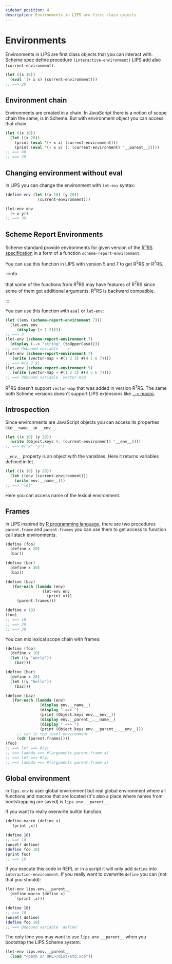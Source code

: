 ```yaml
---
sidebar_position: 4
description: Environments in LIPS are first class objects
---
```


# Environments

Environments in LIPS are first class objects that you can interact with.
Scheme spec define procedure `(interactive-environment)` LIPS add also `(current-environment)`.


```scheme
(let ((x 10))
  (eval '(+ x x) (current-environment)))
;; ==> 20
```

## Environment chain

Environments are created in a chain. In JavaScript there is a notion of scope chain the same,
is in Scheme. But with environment object you can access that chain.

```scheme
(let ((x 10))
  (let ((x 20))
    (print (eval '(+ x x) (current-environment)))
    (print (eval '(+ x x) (. (current-environment) '__parent__)))))
;; ==> 40
;; ==> 20
```

## Changing environment without eval

In LIPS you can change the environment with `let-env` syntax:

```scheme
(define env (let ((x 10) (y 20))
              (current-environment)))

(let-env env
  (+ x y))
;; ==> 30
```

## Scheme Report Environments
Scheme standard provide environments for given version of the [R<sup>n</sup>RS
specification](/docs/scheme-intro/what-is-lisp#standards) in a form of a function
`scheme-report-environment`.

You can use this function in LIPS with version 5 and 7 to get R<sup>5</sup>RS or R<sup>7</sup>RS.

:::info

that some of the functions from R<sup>5</sup>RS may have features of R<sup>7</sup>RS since
some of them got additional arguments. R<sup>n</sup>RS is backward compatible.

:::

You can use this function with `eval` or `let-env`:

```scheme
(let ((env (scheme-report-environment 7)))
  (let-env env
     (display (+ 1 2))))
;; ==> 3
(let-env (scheme-report-environment 7)
  (display (--> "string" (toUpperCase))))
;; ==> Unbound variable `-->'
(let-env (scheme-report-environment 7)
   (write (vector-map + #(1 2 3) #(4 5 6 7))))
;; ==> #(5 7 9)
(let-env (scheme-report-environment 5)
   (write (vector-map + #(1 2 3) #(4 5 6 7))))
;; ==> Unbound variable `vector-map'
```

R<sup>5</sup>RS doesn't support `vector-map` that was added in version R<sup>7</sup>RS. The same
both Scheme versions doesn't support LIPS extensions like [`-->`
macro](/docs/lips/intro#helper-macros-and-functions).

## Introspection

Since environments are JavaScript objects you can access its properties like `__name__` or `__env__`.

```scheme
(let ((x 10) (y 20))
  (write (Object.keys (. (current-environment) '__env__))))
;; ==> #("x" "y")
```

`__env__` property is an object with the variables. Here it returns variables defined in let.

```scheme
(let ((x 10) (y 20))
  (let ((env (current-environment)))
    (write env.__name__)))
;; ==> "let"
```

Here you can access name of the lexical environment.

## Frames

In LIPS inspired by [R programming language](http://adv-r.had.co.nz/Environments.html), there are
two procedures `parent.frame` and `parent.frames` you can use them to get access to function
call stack environments.

```scheme
(define (foo)
  (define x 20)
  (bar))

(define (bar)
  (define x 30)
  (baz))

(define (baz)
   (for-each (lambda (env)
                (let-env env
                  (print x)))
     (parent.frames)))

(define x 10)
(foo)
;; ==> 10
;; ==> 20
;; ==> 30
```

You can mix lexical scope chain with frames:

```scheme
(define (foo)
  (define x 10)
  (let ((y "world"))
    (bar)))

(define (bar)
  (define x 20)
  (let ((y "hello"))
    (baz)))

(define (baz)
   (for-each (lambda (env)
               (display env.__name__)
               (display " ==> ")
               (print (Object.keys env.__env__))
               (display env.__parent__.__name__)
               (display " ==> ")
               (print (Object.keys env.__parent__.__env__)))
     ;; car is top level environment
     (cdr (parent.frames))))
(foo)
;; ==> let ==> #(y)
;; ==> lambda ==> #(arguments parent.frame x)
;; ==> let ==> #(y)
;; ==> lambda ==> #(arguments parent.frame x)
```

## Global environment

in `lips.env` is user global environment but real global environment where all functions and macros that are
located (it's also a place where names from bootstrapping are saved) is `lips.env.__parent__`.

If you want to really overwrite builtin function.

```scheme
(define-macro (define x)
  `(print ,x))

(define 10)
;; ==> 10
(unset! define)
(define foo 10)
(print foo)
;; ==> 10
```

If you execute this code in REPL or in a script it will only add `define` into `interaction-environment`.
If you really want to overwrite `define` you can (not that you should):

```scheme
(let-env lips.env.__parent__
  (define-macro (define x)
    `(print ,x)))

(define 10)
;; ==> 10
(unset! define)
(define foo 10)
;; ==> Unbound variable `define'
```

The only time you may want to use `lips.env.__parent__` when you bootstrap the LIPS Scheme system.

```scheme
(let-env lips.env.__parent__
  (load "<path or URL>/dist/std.xcb"))
```
